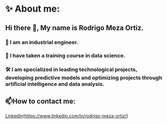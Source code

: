 # ✨ About me: 

## Hi there 👋, My name is Rodrigo Meza Ortiz. 

### 🦺 I am an industrial engineer.  

### 🌱 I have taken a training course in data science. 

### 🛠 I am specialized in leading technological projects, developing predictive models and optimizing projects through artificial intelligence and data analysis. 


## 📫How to contact me: 

[LinkedIn](https://github.com/rodrigomezaortiz)(https://www.linkedin.com/in/rodrigo-meza-ortiz/) 







<!--
**rodrigomezaortiz/rodrigomezaortiz** is a ✨ _special_ ✨ repository because its `README.md` (this file) appears on your GitHub profile.

Here are some ideas to get you started:

- 🔭 I’m currently working on ...
- 🌱 I’m currently learning ...
- 👯 I’m looking to collaborate on ...
- 🤔 I’m looking for help with ...
- 💬 Ask me about ...
- 📫 How to reach me: ...
- 😄 Pronouns: ...
- ⚡ Fun fact: ...
-->
